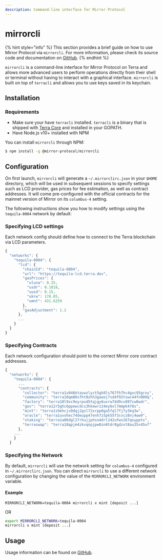 ```yaml
---
description: Command-line interface for Mirror Protocol
---
```


# mirrorcli

{% hint style="info" %}
This section provides a brief guide on how to use Mirror Protocol via `mirrorcli`. For more information, please check its source code and documentation on [GitHub](https://github.com/Mirror-Protocol/mirrorcli).
{% endhint %}

`mirrorcli` is a command-line interface for Mirror Protocol on Terra and allows more advanced users to perform operations directly from their shell or terminal without having to interact with a graphical interface. `mirrorcli` is built on top of `terracli` and allows you to use keys saved in its keychain.

## Installation

### Requirements

* Make sure your have `terracli` installed. `terracli` is a binary that is shipped with [Terra Core](https://github.com/terra-project/core) and installed in your GOPATH.
* Have Node.js v10+ installed with NPM

You can install `mirrorcli` through NPM:

```bash
$ npm install -g @mirror-protocol/mirrorcli
```

## Configuration

On first launch, `mirrorcli` will generate a `~/.mirrorclirc.json` in your `$HOME` directory, which will be used in subsequent sessions to specify settings such as LCD provider, gas prices for fee estimation, as well as contract addresses. It will come pre-configured with the official contracts for the mainnet version of Mirror on its `columbus-4` setting.

The following instructions show you how to modify settings using the `tequila-0004` network by default:

### Specifying LCD settings

Each network config should define how to connect to the Terra blockchain via LCD parameters.

```javascript
{
  "networks": {
    "tequila-0004": {
      "lcd": {
        "chainId": "tequila-0004",
        "url": "https://tequila-lcd.terra.dev",
        "gasPrices": {
          "uluna": 0.15,
          "usdr": 0.1018,
          "uusd": 0.15,
          "ukrw": 178.05,
          "umnt": 431.6259
        },
        "gasAdjustment": 1.2
      },
      ...
    }
  }
}
```

### Specifying Contracts

Each network configuration should point to the correct Mirror core contract addresses.

```javascript
{
  "networks": {
    "tequila-0004": {
      ...
      "contracts": {
        "collector": "terra1v046ktavwzlyct5gh8ls767fh7hc4gxc95grxy",
        "community": "terra10qm80sfht0zhh3gaeej7sd4f92tswc44fn000q",
        "factory": "terra10l9xc9eyrpxd5tqjgy6uxrw7dd9cv897cw8wdr",
        "gov": "terra12r5ghc6ppewcdcs3hkewrz24ey6xl7mmpk478s",
        "mint": "terra1s9ehcjv0dqj2gsl72xrpp0ga5fql7fj7y3kq3w",
        "oracle": "terra1uvxhec74deupp47enh7z5pk55f3cvcz8nj4ww9",
        "staking": "terra1a06dgl27rhujjphsn4drl242ufws267qxypptx",
        "terraswap": "terra18qpjm4zkvqnpjpw0zn0tdr8gdzvt8au35v45xf"
      },
    ...
    }
  }
```

### Specifying the Network

By default, `mirrorcli` will use the network setting for `columbus-4` configured in `~/.mirrorclirc.json`. You can direct `mirrorcli` to use a different network configuration by changing the value of the `MIRRORCLI_NETWORK` environment variable.

#### Example

```
MIRRORCLI_NETWORK=tequila-0004 mirrorcli x mint [deposit ...]
```

OR

```bash
export MIRRORCLI_NETWORK=tequila-0004
mirrorcli x mint [deposit ...]
```

## Usage

Usage information can be found on [GitHub](https://github.com/mirror-protocol/mirrorcli).




